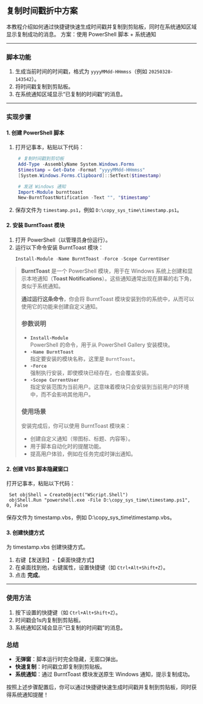 ## 复制时间戳折中方案

本教程介绍如何通过快捷键快速生成时间戳并复制到剪贴板，同时在系统通知区域显示复制成功的消息。
方案：使用 PowerShell 脚本 + 系统通知

---

### 脚本功能
1. 生成当前时间的时间戳，格式为 `yyyyMMdd-HHmmss`（例如 `20250328-143542`）。
2. 将时间戳复制到剪贴板。
3. 在系统通知区域显示“已复制的时间戳”的消息。

---

### 实现步骤

#### 1. 创建 PowerShell 脚本
1. 打开记事本，粘贴以下代码：
   ```powershell
    # 复制时间戳到剪切板
    Add-Type -AssemblyName System.Windows.Forms
    $timestamp = Get-Date -Format "yyyyMMdd-HHmmss"
    [System.Windows.Forms.Clipboard]::SetText($timestamp)

    # 发送 Windows 通知
    Import-Module burnttoast
    New-BurntToastNotification -Text "", "$timestamp"
   ```
2. 保存文件为 `timestamp.ps1`，例如 `D:\copy_sys_time\timestamp.ps1`。

#### 2. 安装 BurntToast 模块
1. 打开 PowerShell（以管理员身份运行）。
2. 运行以下命令安装 BurntToast 模块：
   ```powershell
   Install-Module -Name BurntToast -Force -Scope CurrentUser
   ```

> **BurntToast** 是一个 PowerShell 模块，用于在 Windows 系统上创建和显示本地通知（**Toast Notifications**）。这些通知通常出现在屏幕的右下角，类似于系统通知。
>
> **通过运行这条命令**，你会将 BurntToast 模块安装到你的系统中，从而可以使用它的功能来创建自定义通知。
>
> ### 参数说明
> - **`Install-Module`**  
>   PowerShell 的命令，用于从 PowerShell Gallery 安装模块。
> - **`-Name BurntToast`**  
>   指定要安装的模块名称，这里是 `BurntToast`。
> - **`-Force`**  
>   强制执行安装，即使模块已经存在，也会覆盖安装。
> - **`-Scope CurrentUser`**  
>   指定安装范围为当前用户。这意味着模块只会安装到当前用户的环境中，而不会影响其他用户。
>
> ### 使用场景
> 安装完成后，你可以使用 BurntToast 模块来：
> - 创建自定义通知（带图标、标题、内容等）。
> - 用于脚本自动化时的提醒功能。
> - 提高用户体验，例如在任务完成时弹出通知。

#### 2. 创建 VBS 脚本隐藏窗口
   打开记事本，粘贴以下代码：
   ```vbs
    Set objShell = CreateObject("WScript.Shell")
    objShell.Run "powershell.exe -File D:\copy_sys_time\timestamp.ps1", 0, False
   ```
   
   保存文件为 timestamp.vbs，例如 D:\copy_sys_time\timestamp.vbs。
#### 3. 创建快捷方式
为 timestamp.vbs 创建快捷方式。
1. 右键【发送到】-【桌面快捷方式】
2. 在桌面找到他，右键属性，设置快捷键（如 `Ctrl+Alt+Shift+Z`）。
3. 点击 **完成**。

---

### 使用方法
1. 按下设置的快捷键（如 `Ctrl+Alt+Shift+Z`）。
2. 时间戳会1s内复制到剪贴板。
3. 系统通知区域会显示“已复制的时间戳”的消息。

### 总结
- **无弹窗**：脚本运行时完全隐藏，无窗口弹出。
- **快速复制**：时间戳立即复制到剪贴板。
- **系统通知**：通过 BurntToast 模块发送原生 Windows 通知，提示复制成功。

按照上述步骤配置后，你可以通过快捷键快速生成时间戳并复制到剪贴板，同时获得系统通知提醒！